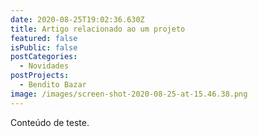 ```yaml
---
date: 2020-08-25T19:02:36.630Z
title: Artigo relacionado ao um projeto
featured: false
isPublic: false
postCategories:
  - Novidades
postProjects:
  - Bendito Bazar
image: /images/screen-shot-2020-08-25-at-15.46.38.png
---
```

Conteúdo de teste.
